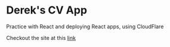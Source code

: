 # Derek's CV App

Practice with React and deploying React apps, using CloudFlare

Checkout the site at this [link](https://cv-app-bf4.pages.dev) 
